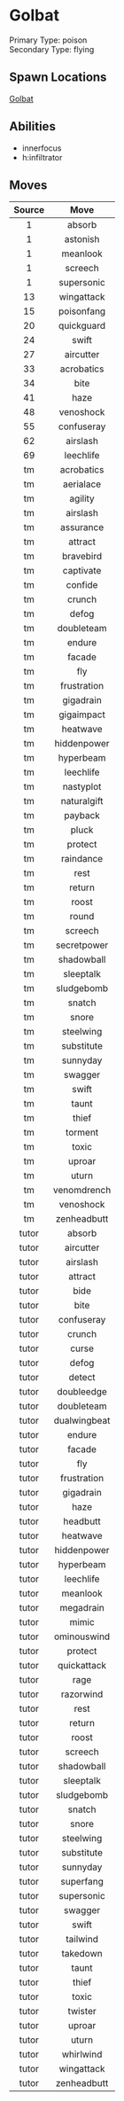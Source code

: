 # Golbat  
Primary Type: poison  
Secondary Type: flying  
  
## Spawn Locations  
[Golbat](/data/spawn_presets/golbat.md)  
  
## Abilities  
  * innerfocus
  * h:infiltrator
  
  
## Moves  
  
| Source | Move |  
|:---:|:---:|  
| 1 | absorb |  
| 1 | astonish |  
| 1 | meanlook |  
| 1 | screech |  
| 1 | supersonic |  
| 13 | wingattack |  
| 15 | poisonfang |  
| 20 | quickguard |  
| 24 | swift |  
| 27 | aircutter |  
| 33 | acrobatics |  
| 34 | bite |  
| 41 | haze |  
| 48 | venoshock |  
| 55 | confuseray |  
| 62 | airslash |  
| 69 | leechlife |  
| tm | acrobatics |  
| tm | aerialace |  
| tm | agility |  
| tm | airslash |  
| tm | assurance |  
| tm | attract |  
| tm | bravebird |  
| tm | captivate |  
| tm | confide |  
| tm | crunch |  
| tm | defog |  
| tm | doubleteam |  
| tm | endure |  
| tm | facade |  
| tm | fly |  
| tm | frustration |  
| tm | gigadrain |  
| tm | gigaimpact |  
| tm | heatwave |  
| tm | hiddenpower |  
| tm | hyperbeam |  
| tm | leechlife |  
| tm | nastyplot |  
| tm | naturalgift |  
| tm | payback |  
| tm | pluck |  
| tm | protect |  
| tm | raindance |  
| tm | rest |  
| tm | return |  
| tm | roost |  
| tm | round |  
| tm | screech |  
| tm | secretpower |  
| tm | shadowball |  
| tm | sleeptalk |  
| tm | sludgebomb |  
| tm | snatch |  
| tm | snore |  
| tm | steelwing |  
| tm | substitute |  
| tm | sunnyday |  
| tm | swagger |  
| tm | swift |  
| tm | taunt |  
| tm | thief |  
| tm | torment |  
| tm | toxic |  
| tm | uproar |  
| tm | uturn |  
| tm | venomdrench |  
| tm | venoshock |  
| tm | zenheadbutt |  
| tutor | absorb |  
| tutor | aircutter |  
| tutor | airslash |  
| tutor | attract |  
| tutor | bide |  
| tutor | bite |  
| tutor | confuseray |  
| tutor | crunch |  
| tutor | curse |  
| tutor | defog |  
| tutor | detect |  
| tutor | doubleedge |  
| tutor | doubleteam |  
| tutor | dualwingbeat |  
| tutor | endure |  
| tutor | facade |  
| tutor | fly |  
| tutor | frustration |  
| tutor | gigadrain |  
| tutor | haze |  
| tutor | headbutt |  
| tutor | heatwave |  
| tutor | hiddenpower |  
| tutor | hyperbeam |  
| tutor | leechlife |  
| tutor | meanlook |  
| tutor | megadrain |  
| tutor | mimic |  
| tutor | ominouswind |  
| tutor | protect |  
| tutor | quickattack |  
| tutor | rage |  
| tutor | razorwind |  
| tutor | rest |  
| tutor | return |  
| tutor | roost |  
| tutor | screech |  
| tutor | shadowball |  
| tutor | sleeptalk |  
| tutor | sludgebomb |  
| tutor | snatch |  
| tutor | snore |  
| tutor | steelwing |  
| tutor | substitute |  
| tutor | sunnyday |  
| tutor | superfang |  
| tutor | supersonic |  
| tutor | swagger |  
| tutor | swift |  
| tutor | tailwind |  
| tutor | takedown |  
| tutor | taunt |  
| tutor | thief |  
| tutor | toxic |  
| tutor | twister |  
| tutor | uproar |  
| tutor | uturn |  
| tutor | whirlwind |  
| tutor | wingattack |  
| tutor | zenheadbutt |  
  
